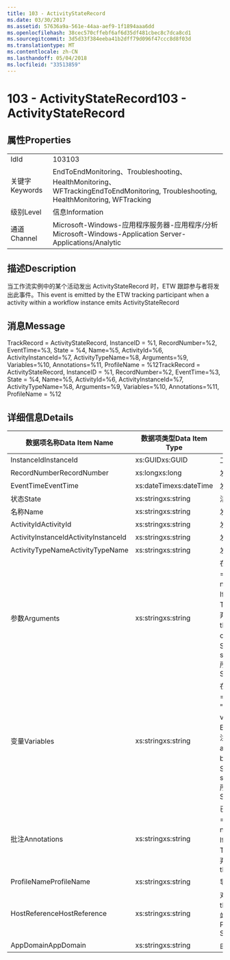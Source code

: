 ```yaml
---
title: 103 - ActivityStateRecord
ms.date: 03/30/2017
ms.assetid: 57636a9a-561e-44aa-aef9-1f1894aaa6dd
ms.openlocfilehash: 38cec570cffebf6af6d35df481cbec8c7dca8cd1
ms.sourcegitcommit: 3d5d33f384eeba41b2dff79d096f47ccc8d8f03d
ms.translationtype: MT
ms.contentlocale: zh-CN
ms.lasthandoff: 05/04/2018
ms.locfileid: "33513859"
---
```

# <a name="103---activitystaterecord"></a><span data-ttu-id="b6070-102">103 - ActivityStateRecord</span><span class="sxs-lookup"><span data-stu-id="b6070-102">103 - ActivityStateRecord</span></span>
## <a name="properties"></a><span data-ttu-id="b6070-103">属性</span><span class="sxs-lookup"><span data-stu-id="b6070-103">Properties</span></span>  
  
|||  
|-|-|  
|<span data-ttu-id="b6070-104">Id</span><span class="sxs-lookup"><span data-stu-id="b6070-104">Id</span></span>|<span data-ttu-id="b6070-105">103</span><span class="sxs-lookup"><span data-stu-id="b6070-105">103</span></span>|  
|<span data-ttu-id="b6070-106">关键字</span><span class="sxs-lookup"><span data-stu-id="b6070-106">Keywords</span></span>|<span data-ttu-id="b6070-107">EndToEndMonitoring、Troubleshooting、HealthMonitoring、WFTracking</span><span class="sxs-lookup"><span data-stu-id="b6070-107">EndToEndMonitoring, Troubleshooting, HealthMonitoring, WFTracking</span></span>|  
|<span data-ttu-id="b6070-108">级别</span><span class="sxs-lookup"><span data-stu-id="b6070-108">Level</span></span>|<span data-ttu-id="b6070-109">信息</span><span class="sxs-lookup"><span data-stu-id="b6070-109">Information</span></span>|  
|<span data-ttu-id="b6070-110">通道</span><span class="sxs-lookup"><span data-stu-id="b6070-110">Channel</span></span>|<span data-ttu-id="b6070-111">Microsoft-Windows-应用程序服务器-应用程序/分析</span><span class="sxs-lookup"><span data-stu-id="b6070-111">Microsoft-Windows-Application Server-Applications/Analytic</span></span>|  
  
## <a name="description"></a><span data-ttu-id="b6070-112">描述</span><span class="sxs-lookup"><span data-stu-id="b6070-112">Description</span></span>  
 <span data-ttu-id="b6070-113">当工作流实例中的某个活动发出 ActivityStateRecord 时，ETW 跟踪参与者将发出此事件。</span><span class="sxs-lookup"><span data-stu-id="b6070-113">This event is emitted by the ETW tracking participant when a activity within a workflow instance emits ActivityStateRecord</span></span>  
  
## <a name="message"></a><span data-ttu-id="b6070-114">消息</span><span class="sxs-lookup"><span data-stu-id="b6070-114">Message</span></span>  
 <span data-ttu-id="b6070-115">TrackRecord = ActivityStateRecord, InstanceID = %1, RecordNumber=%2, EventTime=%3, State = %4, Name=%5, ActivityId=%6, ActivityInstanceId=%7, ActivityTypeName=%8, Arguments=%9, Variables=%10, Annotations=%11, ProfileName = %12</span><span class="sxs-lookup"><span data-stu-id="b6070-115">TrackRecord = ActivityStateRecord, InstanceID = %1, RecordNumber=%2, EventTime=%3, State = %4, Name=%5, ActivityId=%6, ActivityInstanceId=%7, ActivityTypeName=%8, Arguments=%9, Variables=%10, Annotations=%11, ProfileName = %12</span></span>  
  
## <a name="details"></a><span data-ttu-id="b6070-116">详细信息</span><span class="sxs-lookup"><span data-stu-id="b6070-116">Details</span></span>  
  
|<span data-ttu-id="b6070-117">数据项名称</span><span class="sxs-lookup"><span data-stu-id="b6070-117">Data Item Name</span></span>|<span data-ttu-id="b6070-118">数据项类型</span><span class="sxs-lookup"><span data-stu-id="b6070-118">Data Item Type</span></span>|<span data-ttu-id="b6070-119">描述</span><span class="sxs-lookup"><span data-stu-id="b6070-119">Description</span></span>|  
|--------------------|--------------------|-----------------|  
|<span data-ttu-id="b6070-120">InstanceId</span><span class="sxs-lookup"><span data-stu-id="b6070-120">InstanceId</span></span>|<span data-ttu-id="b6070-121">xs:GUID</span><span class="sxs-lookup"><span data-stu-id="b6070-121">xs:GUID</span></span>|<span data-ttu-id="b6070-122">工作流的实例 ID</span><span class="sxs-lookup"><span data-stu-id="b6070-122">The instance id for the workflow</span></span>|  
|<span data-ttu-id="b6070-123">RecordNumber</span><span class="sxs-lookup"><span data-stu-id="b6070-123">RecordNumber</span></span>|<span data-ttu-id="b6070-124">xs:long</span><span class="sxs-lookup"><span data-stu-id="b6070-124">xs:long</span></span>|<span data-ttu-id="b6070-125">发出的记录的序列号</span><span class="sxs-lookup"><span data-stu-id="b6070-125">The sequence number of the emitted record</span></span>|  
|<span data-ttu-id="b6070-126">EventTime</span><span class="sxs-lookup"><span data-stu-id="b6070-126">EventTime</span></span>|<span data-ttu-id="b6070-127">xs:dateTime</span><span class="sxs-lookup"><span data-stu-id="b6070-127">xs:dateTime</span></span>|<span data-ttu-id="b6070-128">发出该事件时的 UTC 时间</span><span class="sxs-lookup"><span data-stu-id="b6070-128">The time in UTC when the event was emitted</span></span>|  
|<span data-ttu-id="b6070-129">状态</span><span class="sxs-lookup"><span data-stu-id="b6070-129">State</span></span>|<span data-ttu-id="b6070-130">xs:string</span><span class="sxs-lookup"><span data-stu-id="b6070-130">xs:string</span></span>|<span data-ttu-id="b6070-131">活动的状态</span><span class="sxs-lookup"><span data-stu-id="b6070-131">The state of the activity</span></span>|  
|<span data-ttu-id="b6070-132">名称</span><span class="sxs-lookup"><span data-stu-id="b6070-132">Name</span></span>|<span data-ttu-id="b6070-133">xs:string</span><span class="sxs-lookup"><span data-stu-id="b6070-133">xs:string</span></span>|<span data-ttu-id="b6070-134">发出该事件的活动的显示名称</span><span class="sxs-lookup"><span data-stu-id="b6070-134">The display name of the activity that emitted the event</span></span>|  
|<span data-ttu-id="b6070-135">ActivityId</span><span class="sxs-lookup"><span data-stu-id="b6070-135">ActivityId</span></span>|<span data-ttu-id="b6070-136">xs:string</span><span class="sxs-lookup"><span data-stu-id="b6070-136">xs:string</span></span>|<span data-ttu-id="b6070-137">发出的活动的活动 ID</span><span class="sxs-lookup"><span data-stu-id="b6070-137">The activity id of the emitting activity</span></span>|  
|<span data-ttu-id="b6070-138">ActivityInstanceId</span><span class="sxs-lookup"><span data-stu-id="b6070-138">ActivityInstanceId</span></span>|<span data-ttu-id="b6070-139">xs:string</span><span class="sxs-lookup"><span data-stu-id="b6070-139">xs:string</span></span>|<span data-ttu-id="b6070-140">发出的活动的活动实例 ID</span><span class="sxs-lookup"><span data-stu-id="b6070-140">The activity instance id of the emitting activity</span></span>|  
|<span data-ttu-id="b6070-141">ActivityTypeName</span><span class="sxs-lookup"><span data-stu-id="b6070-141">ActivityTypeName</span></span>|<span data-ttu-id="b6070-142">xs:string</span><span class="sxs-lookup"><span data-stu-id="b6070-142">xs:string</span></span>|<span data-ttu-id="b6070-143">发出的活动的类型名称</span><span class="sxs-lookup"><span data-stu-id="b6070-143">The type name of the emitting activity</span></span>|  
|<span data-ttu-id="b6070-144">参数</span><span class="sxs-lookup"><span data-stu-id="b6070-144">Arguments</span></span>|<span data-ttu-id="b6070-145">xs:string</span><span class="sxs-lookup"><span data-stu-id="b6070-145">xs:string</span></span>|<span data-ttu-id="b6070-146">在此事件中跟踪的自变量。</span><span class="sxs-lookup"><span data-stu-id="b6070-146">The arguments that were tracked with this event.</span></span>  <span data-ttu-id="b6070-147">这些值存储在一个 xml 元素中格式\<项 >\<项名称 ="argumentName"type ="> argumentValue\</项 > \< /i >。</span><span class="sxs-lookup"><span data-stu-id="b6070-147">The values are stored in an xml element in the format \<items>\< item  name = "argumentName" type="System.String">argumentValue\</item>\</items>.</span></span>  <span data-ttu-id="b6070-148">如果未不跟踪任何参数，则该字符串包含\<项 / >。</span><span class="sxs-lookup"><span data-stu-id="b6070-148">If no arguments were tracked then the string contains \<items/>.</span></span> <span data-ttu-id="b6070-149">ETW 事件大小受到 ETW 缓冲区大小或 ETW 事件最大负载的限制。</span><span class="sxs-lookup"><span data-stu-id="b6070-149">The ETW event size is limited by the ETW buffer size or the max payload for an ETW event.</span></span> <span data-ttu-id="b6070-150">如果事件大小超出 ETW 限制，则通过丢弃批注并将批注值与截断事件\<项 >... \< /i >。</span><span class="sxs-lookup"><span data-stu-id="b6070-150">If the size of the event exceeds the ETW limits, then the event is truncated by dropping the annotations and replacing the annotation value with \<items>...\</items>.</span></span>  <span data-ttu-id="b6070-151">以下类型以从 ToString() 返回时的值存储：string、char、bool、int、short、long、uint、ushort、ulong、System.Single、float、double、System.Guid、System.DateTimeOffset、System.DateTime。</span><span class="sxs-lookup"><span data-stu-id="b6070-151">The following types are stored as their value as returned by ToString(); string,char,bool,int,short,long,uint,ushort,ulong,System.Single,float,double,System.Guid,System.DateTimeOffset,System.DateTime.</span></span>  <span data-ttu-id="b6070-152">所有其他类型使用 System.Runtime.Serialization.NetDataContractSerializer 进行序列化。</span><span class="sxs-lookup"><span data-stu-id="b6070-152">All other types are serialized using System.Runtime.Serialization.NetDataContractSerializer.</span></span>|  
|<span data-ttu-id="b6070-153">变量</span><span class="sxs-lookup"><span data-stu-id="b6070-153">Variables</span></span>|<span data-ttu-id="b6070-154">xs:string</span><span class="sxs-lookup"><span data-stu-id="b6070-154">xs:string</span></span>|<span data-ttu-id="b6070-155">在此事件中跟踪的变量。</span><span class="sxs-lookup"><span data-stu-id="b6070-155">The variables that were tracked with this event.</span></span>  <span data-ttu-id="b6070-156">这些值存储在一个 xml 元素中格式\<项 >\<项名称 ="variableName"type ="> variableValue\</项 > \< /i >。</span><span class="sxs-lookup"><span data-stu-id="b6070-156">The values are stored in an xml element in the format \<items>\< item  name = "variableName" type="System.String">variableValue\</item>\</items>.</span></span>  <span data-ttu-id="b6070-157">如果未不跟踪任何变量，则该字符串包含\<项 / >。</span><span class="sxs-lookup"><span data-stu-id="b6070-157">If no variables were tracked then the string contains \<items/>.</span></span> <span data-ttu-id="b6070-158">ETW 事件大小受到 ETW 缓冲区大小或 ETW 事件最大负载的限制。</span><span class="sxs-lookup"><span data-stu-id="b6070-158">The ETW event size is limited by the ETW buffer size or the max payload for an ETW event.</span></span> <span data-ttu-id="b6070-159">如果事件大小超出 ETW 限制，则通过丢弃批注并将变量值与截断事件\<项 >... \< /i >。</span><span class="sxs-lookup"><span data-stu-id="b6070-159">If the size of the event exceeds the ETW limits, then the event is truncated by dropping the annotations and replacing the variables value with \<items>...\</items>.</span></span>  <span data-ttu-id="b6070-160">以下类型以从 ToString() 返回时的值存储：string、char、bool、int、short、long、uint、ushort、ulong、System.Single、float、double、System.Guid、System.DateTimeOffset、System.DateTime。</span><span class="sxs-lookup"><span data-stu-id="b6070-160">The following types are stored as their value as returned by ToString(); string,char,bool,int,short,long,uint,ushort,ulong,System.Single,float,double,System.Guid,System.DateTimeOffset,System.DateTime.</span></span>  <span data-ttu-id="b6070-161">所有其他类型使用 System.Runtime.Serialization.NetDataContractSerializer 进行序列化。</span><span class="sxs-lookup"><span data-stu-id="b6070-161">All other types are serialized using System.Runtime.Serialization.NetDataContractSerializer.</span></span>|  
|<span data-ttu-id="b6070-162">批注</span><span class="sxs-lookup"><span data-stu-id="b6070-162">Annotations</span></span>|<span data-ttu-id="b6070-163">xs:string</span><span class="sxs-lookup"><span data-stu-id="b6070-163">xs:string</span></span>|<span data-ttu-id="b6070-164">已添加到此事件中的批注。</span><span class="sxs-lookup"><span data-stu-id="b6070-164">The annotations that were added to this event.</span></span>  <span data-ttu-id="b6070-165">这些值存储在一个 xml 元素中格式\<项 >\<项名称 ="annotationName"type ="> annotationValue\</项 > \< /i >。</span><span class="sxs-lookup"><span data-stu-id="b6070-165">The values are stored in an xml element in the format \<items>\< item  name = "annotationName" type="System.String">annotationValue\</item>\</items>.</span></span>  <span data-ttu-id="b6070-166">如果不指定任何批注，则该字符串包含\<项 / >。</span><span class="sxs-lookup"><span data-stu-id="b6070-166">If no annotations are specified then the string contains \<items/>.</span></span> <span data-ttu-id="b6070-167">ETW 事件大小受到 ETW 缓冲区大小或 ETW 事件最大负载的限制。</span><span class="sxs-lookup"><span data-stu-id="b6070-167">The ETW event size is limited by the ETW buffer size or the max payload for an ETW event.</span></span> <span data-ttu-id="b6070-168">如果事件大小超出 ETW 限制，则通过丢弃批注并将批注值与截断事件\<项 >... \< /i >。</span><span class="sxs-lookup"><span data-stu-id="b6070-168">If the size of the event exceeds the ETW limits, then the event is truncated by dropping the annotations and replacing the annotation value with \<items>...\</items>.</span></span>|  
|<span data-ttu-id="b6070-169">ProfileName</span><span class="sxs-lookup"><span data-stu-id="b6070-169">ProfileName</span></span>|<span data-ttu-id="b6070-170">xs:string</span><span class="sxs-lookup"><span data-stu-id="b6070-170">xs:string</span></span>|<span data-ttu-id="b6070-171">导致发出此事件的跟踪配置文件的名称</span><span class="sxs-lookup"><span data-stu-id="b6070-171">The name or the tracking profile that resulted in this event being emitted</span></span>|  
|<span data-ttu-id="b6070-172">HostReference</span><span class="sxs-lookup"><span data-stu-id="b6070-172">HostReference</span></span>|<span data-ttu-id="b6070-173">xs:string</span><span class="sxs-lookup"><span data-stu-id="b6070-173">xs:string</span></span>|<span data-ttu-id="b6070-174">对于 Web 承载的服务，此字段唯一标识 Web 层次结构中的服务。</span><span class="sxs-lookup"><span data-stu-id="b6070-174">For web hosted services, this field uniquely identifies the service in the web hierarchy.</span></span>  <span data-ttu-id="b6070-175">其格式定义为网站名称应用程序虚拟路径&#124;服务虚拟路径&#124;ServiceName 示例: 默认网站/CalculatorApplication&#124;/CalculatorService.svc&#124;CalculatorService</span><span class="sxs-lookup"><span data-stu-id="b6070-175">Its format is defined as 'Web Site Name Application Virtual Path&#124;Service Virtual Path&#124;ServiceName' Example: 'Default Web Site/CalculatorApplication&#124;/CalculatorService.svc&#124;CalculatorService'</span></span>|  
|<span data-ttu-id="b6070-176">AppDomain</span><span class="sxs-lookup"><span data-stu-id="b6070-176">AppDomain</span></span>|<span data-ttu-id="b6070-177">xs:string</span><span class="sxs-lookup"><span data-stu-id="b6070-177">xs:string</span></span>|<span data-ttu-id="b6070-178">由 AppDomain.CurrentDomain.FriendlyName 返回的字符串。</span><span class="sxs-lookup"><span data-stu-id="b6070-178">The string returned by AppDomain.CurrentDomain.FriendlyName.</span></span>|
